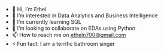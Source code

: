 - 👋 Hi, I’m Ethel
- 👀 I’m interested in Data Analytics and Business Intelligence
- 🌱 I’m currently learning SQL
- 💞️ I’m looking to collaborate on EDAs using Python
- 📫 How to reach me on etheln700@gmail.com
- ⚡ Fun fact: I am a terrific bathroom singer

<!---
Ethel-DA/Ethel-DA is a ✨ special ✨ repository because its `README.md` (this file) appears on your GitHub profile.
You can click the Preview link to take a look at your changes.
--->
